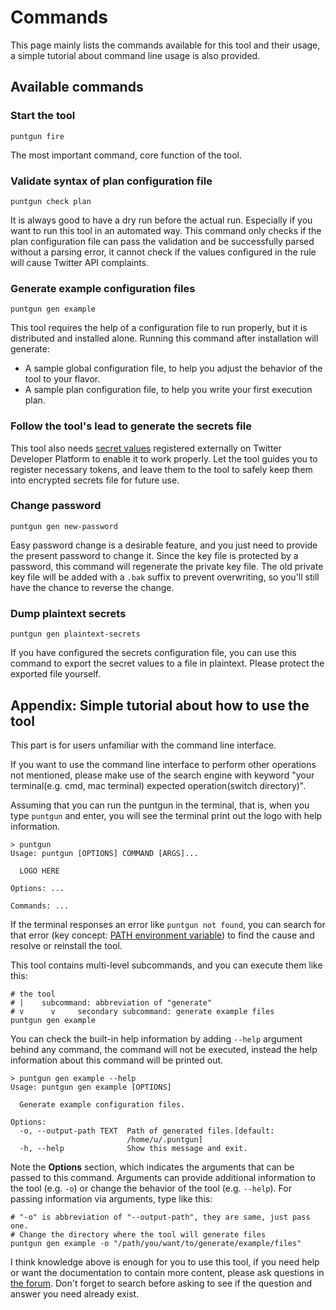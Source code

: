 # Commands

This page mainly lists the commands available for this tool and their usage,
a simple tutorial about command line usage is also provided.

## Available commands

### Start the tool

```shell
puntgun fire
```

The most important command, core function of the tool.

### Validate syntax of plan configuration file

```shell
puntgun check plan
```

It is always good to have a dry run before the actual run.
Especially if you want to run this tool in an automated way.
This command only checks if the plan configuration file can pass
the validation and be successfully parsed without a parsing error,
it cannot check if the values configured in the rule will cause Twitter API complaints.

### Generate example configuration files

```shell
puntgun gen example
```

This tool requires the help of a configuration file to run properly, but it is distributed and installed alone.
Running this command after installation will generate:

* A sample global configuration file, to help you adjust the behavior of the tool to your flavor.
* A sample plan configuration file, to help you write your first execution plan.

### Follow the tool's lead to generate the secrets file

This tool also needs [secret values](https://boholder.github.io/puntgun/configuration/tool-configuration/secrets)
registered externally on Twitter Developer Platform to enable it to work properly.
Let the tool guides you to register necessary tokens,
and leave them to the tool to safely keep them into encrypted secrets file for future use.

### Change password

```shell
puntgun gen new-password
```

Easy password change is a desirable feature, and you just need to provide the present password to change it.
Since the key file is protected by a password, this command will regenerate the private key file.
The old private key file will be added with a `.bak` suffix to prevent overwriting,
so you'll still have the chance to reverse the change.

### Dump plaintext secrets

```shell
puntgun gen plaintext-secrets
```

If you have configured the secrets configuration file,
you can use this command to export the secret values to a file in plaintext.
Please protect the exported file yourself.

## Appendix: Simple tutorial about how to use the tool

This part is for users unfamiliar with the command line interface.

If you want to use the command line interface to perform other operations not mentioned,
please make use of the search engine with keyword
"your terminal(e.g. cmd, mac terminal) expected operation(switch directory)".

Assuming that you can run the puntgun in the terminal, that is, when you type `puntgun` and enter,
you will see the terminal print out the logo with help information.

```shell
> puntgun
Usage: puntgun [OPTIONS] COMMAND [ARGS]...

  LOGO HERE
  
Options: ...

Commands: ...
```

If the terminal responses an error like `puntgun not found`,
you can search for that error (key concept: [PATH environment variable](https://superuser.com/a/284351))
to find the cause and resolve or reinstall the tool.

This tool contains multi-level subcommands, and you can execute them like this:

```shell
# the tool
# |    subcommand: abbreviation of "generate" 
# v      v     secondary subcommand: generate example files
puntgun gen example
```

You can check the built-in help information by adding `--help` argument behind any command,
the command will not be executed, instead the help information about this command will be printed out.

```shell
> puntgun gen example --help
Usage: puntgun gen example [OPTIONS]   

  Generate example configuration files.

Options:
  -o, --output-path TEXT  Path of generated files.[default:
                          /home/u/.puntgun]
  -h, --help              Show this message and exit.
```

Note the **Options** section, which indicates the arguments that can be passed to this command.
Arguments can provide additional information to the tool (e.g. `-o`) or change the behavior of the tool (e.g. `--help`).
For passing information via arguments, type like this:

```shell
# "-o" is abbreviation of "--output-path", they are same, just pass one. 
# Change the directory where the tool will generate files
puntgun gen example -o "/path/you/want/to/generate/example/files"
```

I think knowledge above is enough for you to use this tool,
if you need help or want the documentation to contain more content,
please ask questions in [the forum](https://github.com/boholder/puntgun/discussions/categories/q-a).
Don't forget to search before asking to see if the question and answer you need already exist.